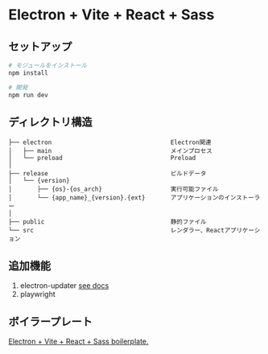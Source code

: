 # Electron + Vite + React + Sass

## セットアップ

```sh
# モジュールをインストール
npm install

# 開発
npm run dev
```

## ディレクトリ構造

```tree
├── electron                                 Electron関連
│   ├── main                                 メインプロセス
│   └── preload                              Preload
│
├── release                                  ビルドデータ
│   └── {version}
│       ├── {os}-{os_arch}                   実行可能ファイル
│       └── {app_name}_{version}.{ext}       アプリケーションのインストーラー
│
├── public                                   静的ファイル
└── src                                      レンダラー、Reactアプリケーション
```

## 追加機能

1. electron-updater [see docs](src/components/update/README.md)
1. playwright

## ボイラープレート

[Electron + Vite + React + Sass boilerplate.](https://github.com/electron-vite/electron-vite-react)
